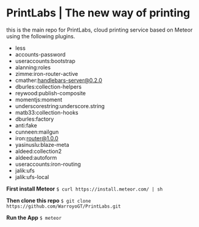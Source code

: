 # PrintLabs | The new way of printing
this is the main repo for PrintLabs, cloud printing service based on Meteor using the following plugins.

- less
- accounts-password
- useraccounts:bootstrap
- alanning:roles
- zimme:iron-router-active
- cmather:handlebars-server@0.2.0
- dburles:collection-helpers
- reywood:publish-composite
- momentjs:moment
- underscorestring:underscore.string
- matb33:collection-hooks
- dburles:factory
- anti:fake
- cunneen:mailgun
- iron:router@1.0.0
- yasinuslu:blaze-meta
- aldeed:collection2
- aldeed:autoform
- useraccounts:iron-routing
- jalik:ufs
- jalik:ufs-local


**First install Meteor**
``$ curl https://install.meteor.com/ | sh``

**Then clone this repo**
``$ git clone https://github.com/WarroyoGT/PrintLabs.git``

**Run the App**
``$ meteor``

